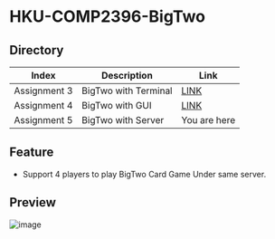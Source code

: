 # HKU-COMP2396-BigTwo

## Directory
Index|Description|Link
-----|----|-------
Assignment 3|BigTwo with Terminal|[LINK](https://github.com/Henryyy-Hung/HKU-COMP2396-BigTwo/tree/Assignment-3#HKU-COMP2396-BigTwo)
Assignment 4|BigTwo with GUI|[LINK](https://github.com/Henryyy-Hung/HKU-COMP2396-BigTwo/tree/Assignment-4#HKU-COMP2396-BigTwo)
Assignment 5|BigTwo with Server|You are here

## Feature
* Support 4 players to play BigTwo Card Game Under same server.

## Preview
![image](https://user-images.githubusercontent.com/78750074/208287603-4471eb85-fd5c-49ef-8fcd-6b29f37d6841.png)

